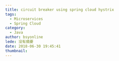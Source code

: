 ```yaml
---
title: circuit breaker using spring cloud hystrix
tags:
  - Microservices
  - Spring Cloud
category:
  - Java
author: bsyonline
lede: 没有摘要
date: 2018-06-30 19:45:41
thumbnail:
---
```


